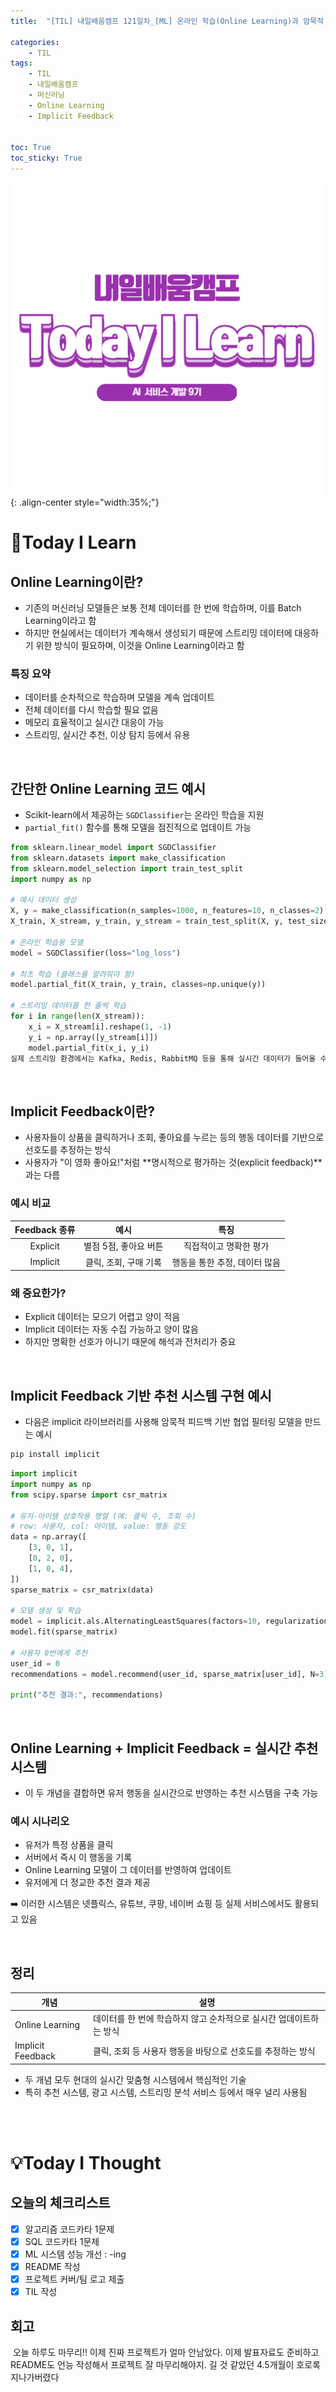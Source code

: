 ```yaml
---
title:  "[TIL] 내일배움캠프 121일차_[ML] 온라인 학습(Online Learning)과 암묵적 피드백(Implicit Feedback)" 

categories: 
    - TIL
tags: 
    - TIL
    - 내일배움캠프
    - 머신러닝
    - Online Learning
    - Implicit Feedback


toc: True
toc_sticky: True
---
```


![TIL](/assets/images/TIL2.png){: .align-center style="width:35%;"}

# 👀Today I Learn
## Online Learning이란?
- 기존의 머신러닝 모델들은 보통 전체 데이터를 한 번에 학습하며, 이를 Batch Learning이라고 함
- 하지만 현실에서는 데이터가 계속해서 생성되기 때문에 스트리밍 데이터에 대응하기 위한 방식이 필요하며, 이것을 Online Learning이라고 함

### 특징 요약
- 데이터를 순차적으로 학습하며 모델을 계속 업데이트
- 전체 데이터를 다시 학습할 필요 없음
- 메모리 효율적이고 실시간 대응이 가능
- 스트리밍, 실시간 추천, 이상 탐지 등에서 유용

<br>

## 간단한 Online Learning 코드 예시
- Scikit-learn에서 제공하는 `SGDClassifier`는 온라인 학습을 지원
- `partial_fit()` 함수를 통해 모델을 점진적으로 업데이트 가능

```python
from sklearn.linear_model import SGDClassifier
from sklearn.datasets import make_classification
from sklearn.model_selection import train_test_split
import numpy as np

# 예시 데이터 생성
X, y = make_classification(n_samples=1000, n_features=10, n_classes=2)
X_train, X_stream, y_train, y_stream = train_test_split(X, y, test_size=0.8)

# 온라인 학습용 모델
model = SGDClassifier(loss="log_loss")

# 최초 학습 (클래스를 알려줘야 함)
model.partial_fit(X_train, y_train, classes=np.unique(y))

# 스트리밍 데이터를 한 줄씩 학습
for i in range(len(X_stream)):
    x_i = X_stream[i].reshape(1, -1)
    y_i = np.array([y_stream[i]])
    model.partial_fit(x_i, y_i)
실제 스트리밍 환경에서는 Kafka, Redis, RabbitMQ 등을 통해 실시간 데이터가 들어올 수 있습니다.
```

<br>

## Implicit Feedback이란?
- 사용자들이 상품을 클릭하거나 조회, 좋아요를 누르는 등의 행동 데이터를 기반으로 선호도를 추정하는 방식
- 사용자가 "이 영화 좋아요!"처럼 **명시적으로 평가하는 것(explicit feedback)**과는 다름

### 예시 비교

| Feedback 종류 |        예시           |            특징               |
| :-----------: | :-------------------: | :---------------------------: |
|    Explicit   | 별점 5점, 좋아요 버튼 |	  직접적이고 명확한 평가    |
|    Implicit   | 클릭, 조회, 구매 기록 | 행동을 통한 추정, 데이터 많음 |

### 왜 중요한가?
- Explicit 데이터는 모으기 어렵고 양이 적음
- Implicit 데이터는 자동 수집 가능하고 양이 많음
- 하지만 명확한 선호가 아니기 때문에 해석과 전처리가 중요

<br>

## Implicit Feedback 기반 추천 시스템 구현 예시
- 다음은 implicit 라이브러리를 사용해 암묵적 피드백 기반 협업 필터링 모델을 만드는 예시

```bash
pip install implicit
```

```python
import implicit
import numpy as np
from scipy.sparse import csr_matrix

# 유저-아이템 상호작용 행렬 (예: 클릭 수, 조회 수)
# row: 사용자, col: 아이템, value: 행동 강도
data = np.array([
    [3, 0, 1],
    [0, 2, 0],
    [1, 0, 4],
])
sparse_matrix = csr_matrix(data)

# 모델 생성 및 학습
model = implicit.als.AlternatingLeastSquares(factors=10, regularization=0.1, iterations=20)
model.fit(sparse_matrix)

# 사용자 0번에게 추천
user_id = 0
recommendations = model.recommend(user_id, sparse_matrix[user_id], N=3)

print("추천 결과:", recommendations)
```

<br>

## Online Learning + Implicit Feedback = 실시간 추천 시스템
- 이 두 개념을 결합하면 유저 행동을 실시간으로 반영하는 추천 시스템을 구축 가능

### 예시 시나리오
- 유저가 특정 상품을 클릭
- 서버에서 즉시 이 행동을 기록
- Online Learning 모델이 그 데이터를 반영하여 업데이트
- 유저에게 더 정교한 추천 결과 제공

➡️ 이러한 시스템은 넷플릭스, 유튜브, 쿠팡, 네이버 쇼핑 등 실제 서비스에서도 활용되고 있음

<br>

## 정리
| 개념 | 설명 |
| --- | --- |
| Online Learning |	데이터를 한 번에 학습하지 않고 순차적으로 실시간 업데이트하는 방식 |
| Implicit Feedback | 클릭, 조회 등 사용자 행동을 바탕으로 선호도를 추정하는 방식 |

- 두 개념 모두 현대의 실시간 맞춤형 시스템에서 핵심적인 기술
- 특히 추천 시스템, 광고 시스템, 스트리밍 분석 서비스 등에서 매우 널리 사용됨

<br>
<br>

# 💡Today I Thought

## 오늘의 체크리스트
- [x]  알고리즘 코드카타 1문제
- [x]  SQL 코드카타 1문제
- [x]  ML 시스템 성능 개선 : -ing
- [x]  README 작성
- [x]  프로젝트 커버/팀 로고 제출
- [x]  TIL 작성

## 회고
&nbsp;오늘 하루도 마무리!! 이제 진짜 프로젝트가 얼마 안남았다. 이제 발표자료도 준비하고 README도 언능 작성해서 프로젝트 잘 마무리해야지. 길 것 같았던 4.5개월이 호로록 지나가버렸다